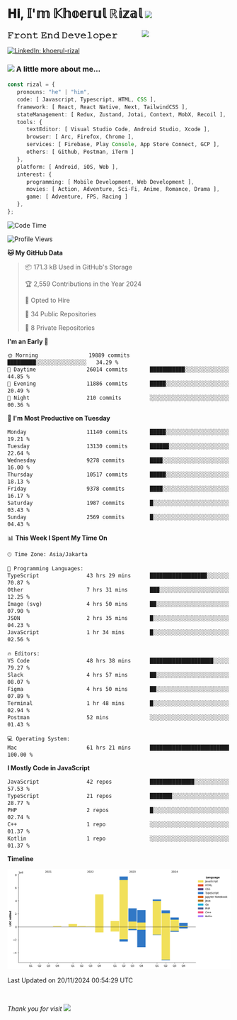 <h1> 𝐇𝐢, 𝕀'𝕞 𝕂𝕙𝕠𝕖𝕣𝕦𝕝 ℝ𝕚𝕫𝕒𝕝 <img src="https://media.giphy.com/media/mGcNjsfWAjY5AEZNw6/giphy.gif" width="50"></h1>
<img align='right' src="https://media.giphy.com/media/v1.Y2lkPTc5MGI3NjExOWI2ajR2NGJubzBsZHFuaHMwajRrcDNsNXJwOG8yb3F0NjhkNXF4OSZlcD12MV9pbnRlcm5hbF9naWZfYnlfaWQmY3Q9cw/fkZukR450RQ1qnGaq9/giphy.gif" width="200">
<strong style="font-size:20px;">𝙵𝚛𝚘𝚗𝚝 𝙴𝚗𝚍 𝙳𝚎𝚟𝚎𝚕𝚘𝚙𝚎𝚛</strong>
</p></em>

[![LinkedIn: khoerul-rizal](https://img.shields.io/badge/khoerul--rizal-blue?style=flat-square&logo=Linkedin&logoColor=white&link=https://www.linkedin.com/in/khoerul-rizal/)](https://www.linkedin.com/in/khoerul-rizal/)

### <img src="https://media.giphy.com/media/VgCDAzcKvsR6OM0uWg/giphy.gif" width="50"> A little more about me...

```typescript
const rizal = {
   pronouns: "he" | "him",
   code: [ Javascript, Typescript, HTML, CSS ],
   framework: [ React, React Native, Next, TailwindCSS ],
   stateManagement: [ Redux, Zustand, Jotai, Context, MobX, Recoil ],
   tools: {
      textEditor: [ Visual Studio Code, Android Studio, Xcode ],
      browser: [ Arc, Firefox, Chrome ],
      services: [ Firebase, Play Console, App Store Connect, GCP ],
      others: [ Github, Postman, iTerm ]
   },
   platform: [ Android, iOS, Web ],
   interest: {
      programming: [ Mobile Development, Web Development ],
      movies: [ Action, Adventure, Sci-Fi, Anime, Romance, Drama ],
      game: [ Adventure, FPS, Racing ]
   },
};
```

<!--START_SECTION:waka-->
![Code Time](http://img.shields.io/badge/Code%20Time-1%2C612%20hrs%2017%20mins-blue)

![Profile Views](http://img.shields.io/badge/Profile%20Views-5-blue)

**🐱 My GitHub Data** 

> 📦 171.3 kB Used in GitHub's Storage 
 > 
> 🏆 2,559 Contributions in the Year 2024
 > 
> 💼 Opted to Hire
 > 
> 📜 34 Public Repositories 
 > 
> 🔑 8 Private Repositories 
 > 
**I'm an Early 🐤** 

```text
🌞 Morning                19889 commits       █████████░░░░░░░░░░░░░░░░   34.29 % 
🌆 Daytime                26014 commits       ███████████░░░░░░░░░░░░░░   44.85 % 
🌃 Evening                11886 commits       █████░░░░░░░░░░░░░░░░░░░░   20.49 % 
🌙 Night                  210 commits         ░░░░░░░░░░░░░░░░░░░░░░░░░   00.36 % 
```
📅 **I'm Most Productive on Tuesday** 

```text
Monday                   11140 commits       █████░░░░░░░░░░░░░░░░░░░░   19.21 % 
Tuesday                  13130 commits       ██████░░░░░░░░░░░░░░░░░░░   22.64 % 
Wednesday                9278 commits        ████░░░░░░░░░░░░░░░░░░░░░   16.00 % 
Thursday                 10517 commits       █████░░░░░░░░░░░░░░░░░░░░   18.13 % 
Friday                   9378 commits        ████░░░░░░░░░░░░░░░░░░░░░   16.17 % 
Saturday                 1987 commits        █░░░░░░░░░░░░░░░░░░░░░░░░   03.43 % 
Sunday                   2569 commits        █░░░░░░░░░░░░░░░░░░░░░░░░   04.43 % 
```


📊 **This Week I Spent My Time On** 

```text
🕑︎ Time Zone: Asia/Jakarta

💬 Programming Languages: 
TypeScript               43 hrs 29 mins      ██████████████████░░░░░░░   70.87 % 
Other                    7 hrs 31 mins       ███░░░░░░░░░░░░░░░░░░░░░░   12.25 % 
Image (svg)              4 hrs 50 mins       ██░░░░░░░░░░░░░░░░░░░░░░░   07.90 % 
JSON                     2 hrs 35 mins       █░░░░░░░░░░░░░░░░░░░░░░░░   04.23 % 
JavaScript               1 hr 34 mins        █░░░░░░░░░░░░░░░░░░░░░░░░   02.56 % 

🔥 Editors: 
VS Code                  48 hrs 38 mins      ████████████████████░░░░░   79.27 % 
Slack                    4 hrs 57 mins       ██░░░░░░░░░░░░░░░░░░░░░░░   08.07 % 
Figma                    4 hrs 50 mins       ██░░░░░░░░░░░░░░░░░░░░░░░   07.89 % 
Terminal                 1 hr 48 mins        █░░░░░░░░░░░░░░░░░░░░░░░░   02.94 % 
Postman                  52 mins             ░░░░░░░░░░░░░░░░░░░░░░░░░   01.43 % 

💻 Operating System: 
Mac                      61 hrs 21 mins      █████████████████████████   100.00 % 
```

**I Mostly Code in JavaScript** 

```text
JavaScript               42 repos            ██████████████░░░░░░░░░░░   57.53 % 
TypeScript               21 repos            ███████░░░░░░░░░░░░░░░░░░   28.77 % 
PHP                      2 repos             █░░░░░░░░░░░░░░░░░░░░░░░░   02.74 % 
C++                      1 repo              ░░░░░░░░░░░░░░░░░░░░░░░░░   01.37 % 
Kotlin                   1 repo              ░░░░░░░░░░░░░░░░░░░░░░░░░   01.37 % 
```



**Timeline**

![Lines of Code chart](https://raw.githubusercontent.com/khoerulrizal/khoerulrizal/main/assets/bar_graph.png)


 Last Updated on 20/11/2024 00:54:29 UTC
<!--END_SECTION:waka-->
</details>
<br/>

<em>Thank you for visit</em> <img src="https://media.giphy.com/media/v1.Y2lkPTc5MGI3NjExcHdvNm1qZWtjaGw0ZjdwM3Z3NnY2dHlueTVuODBta2FiY20wM2YybSZlcD12MV9pbnRlcm5hbF9naWZfYnlfaWQmY3Q9cw/tV25tpdKqdFa9x81k2/giphy.gif" width="40">

